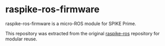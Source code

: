 # raspike-ros-firmware

raspike-ros-firmware is a micro-ROS module for SPIKE Prime.

This repository was extracted from the original [raspike-ros](https://github.com/Hiyama1026/raspike-ros) repository for modular reuse.
